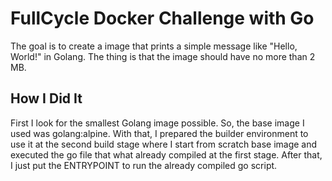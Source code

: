 
# FullCycle Docker Challenge with Go

The goal is to create a image that prints a simple message like "Hello, World!" in Golang.
The thing is that the image should have no more than 2 MB.




## How I Did It

First I look for the smallest Golang image possible. So, the base image I used was golang:alpine.
With that, I prepared the builder environment to use it at the second build stage where I start from scratch base image and executed the go file that what already compiled at the first stage.
After that, I just put the ENTRYPOINT to run the already compiled go script.

